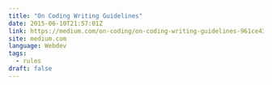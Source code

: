 ```yaml
---
title: "On Coding Writing Guidelines"
date: 2015-06-10T21:57:01Z
link: https://medium.com/on-coding/on-coding-writing-guidelines-961ce433746?source=rss----7f08111f802---4
site: medium.com
language: Webdev
tags:
  - rules
draft: false
---
```

